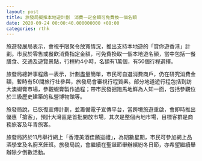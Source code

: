 ```yaml
---
layout: post
title: 旅發局擬推本地遊計劃　消費一定金額可免費換一個名額
date: 2020-09-24 00:00:40.000000000 +08:00
categories: rthk
---
```


旅遊發展局表示，會視乎限聚令放寬情況，推出支持本地遊的「賞你遊香港」計劃。市民於零售或餐飲消費指定金額，可免費換取一個本地遊名額，當中包括一餐膳食、交通及遊覽景點，行程約4小時，名額有1萬個，有50個行程選擇。

旅發局總幹事程鼎一表示，計劃盡量簡單，市民可自選消費商戶，仍在研究消費金額，暫時有50間旅行社參與，旅發局會審視行程質素。部分地道遊行程包括到訪大澳蝦膏市場，參觀蝦膏製作過程；帶市民發掘跑馬地鮮為人知一面，包括參觀位於三級歷史建築的私營博物館等。

旅發局說，已恢復宣傳計劃，並籌備電子宣傳平台，當跨境旅遊重啟，會即時推出優惠「搶客」，預計大灣區是首批開放市場，其次是整個內地市場，目標客群是商務旅客及年青旅客。

旅發局將於11月舉行網上「香港美酒佳餚巡禮」，為期數星期，市民可參加網上品酒學堂及名廚烹飪班。旅發局說，會繼續在聖誕節舉辦繽紛冬日節，亦希望繼續舉辦除夕倒數活動。
